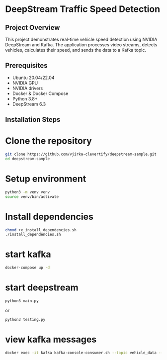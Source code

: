 # DeepStream Traffic Speed Detection

## Project Overview

This project demonstrates real-time vehicle speed detection using NVIDIA DeepStream and Kafka. The application processes video streams, detects vehicles, calculates their speed, and sends the data to a Kafka topic.

## Prerequisites

- Ubuntu 20.04/22.04
- NVIDIA GPU
- NVIDIA drivers
- Docker & Docker Compose
- Python 3.8+
- DeepStream 6.3

## Installation Steps

# Clone the repository

```bash
git clone https://github.com/vjirka-clevertify/deepstream-sample.git
cd deepstream-sample
```

# Setup environment

```bash
python3 -m venv venv
source venv/bin/activate
```

# Install dependencies

```bash
chmod +x install_dependencies.sh
./install_dependencies.sh
```

# start kafka

```bash
docker-compose up -d
```

# start deepstream

```bash
python3 main.py
```

or

```bash
python3 testing.py
```

# view kafka messages

```bash
docker exec -it kafka kafka-console-consumer.sh --topic vehicle_data --bootstrap-server localhost:9092
```
